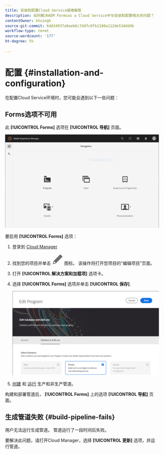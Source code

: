 ```yaml
---
title: 安装和配置Cloud Service疑难解答
description: 如何解决AEM Formsas a Cloud Service中与安装和配置相关的问题？
contentOwner: khsingh
source-git-commit: 6dd34937a8aeb6c7ddfc0fb1180a112de534dd4b
workflow-type: tm+mt
source-wordcount: '177'
ht-degree: 5%

---
```


# 配置 {#installation-and-configuration}

在配置Cloud Service环境时，您可能会遇到以下一些问题：

## Forms选项不可用

此 **[!UICONTROL Forms]** 选项在 **[!UICONTROL 导航]** 页面。

![Forms选项不可用](assets/installation-configuration-forms-option-unavailable-troubleshooting.png)

要启用 **[!UICONTROL Forms]** 选项：

1. 登录到 [Cloud Manager](https://experience.adobe.com/)
1. 找到您的项目并单击 ![Forms选项不可用](assets/Smock_Edit_18_N.svg) 图标。 该操作将打开您项目的“编辑项目”页面。
1. 打开 **[!UICONTROL 解决方案和加载项]** 选项卡。
1. 选择 **[!UICONTROL Forms]** 选项并单击 **[!UICONTROL 保存]**.

   ![选择Forms选项](assets/installation-configuration-select-forms-option.png)
1. [创建](https://experienceleague.adobe.com/docs/experience-manager-cloud-manager/using/how-to-use/configuring-pipeline.html?lang=en#how-to-use) 和 [运行](https://experienceleague.adobe.com/docs/experience-manager-cloud-manager/using/how-to-use/deploying-code.html) 生产和非生产管道。

构建和部署管道后， **[!UICONTROL Forms]** 上的选项 **[!UICONTROL 导航]** 页面。

<!--  
## Environment creation fails {#environment-creation-fails}

Users are unable to create an [!DNL AEM Forms] as a Cloud Service environment. The environment creation fails after running for some time.

A missing profile can lead to environment creation failure. Check that the profile exists in Admin Console. If the profile does not exist, perform the following steps to create the profile:

1. Log in to [Admin Console](https://adminconsole.adobe.com/). Use Adobe ID of administrator provisioned to use Automated Forms Conversion Service to login. Do not any other ID or Federated ID to login.
1. Click the **[!UICONTROL Automated Forms Conversion Service]** option.
1. Click **[!UICONTROL New Profile]** in the Products tab.
1. Specify Name, Display Name, and Description for the profile. Click **[!UICONTROL Done]**. A profile is created.

If the profile exists and issues still persist, contact Adobe Support. -->

## 生成管道失败 {#build-pipeline-fails}

用户无法运行生成管道。 管道运行了一段时间后失败。

要解决此问题，请打开Cloud Manager，选择 **[!UICONTROL 更新]** 选项，并运行管道。
